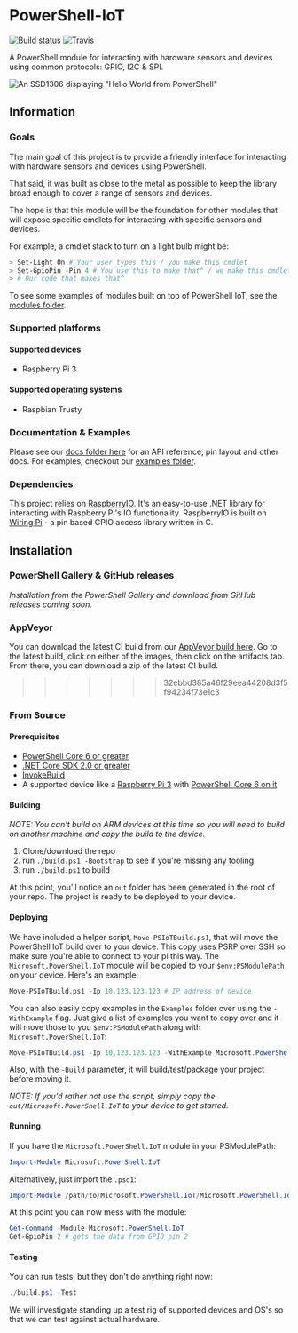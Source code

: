 # PowerShell-IoT

[![Build status](https://ci.appveyor.com/api/projects/status/ipvxu77rxb5ou8gb?svg=true)](https://ci.appveyor.com/project/PowerShell/powershell-iot)
[![Travis](https://img.shields.io/travis/rust-lang/rust.svg?logo=travis)](https://travis-ci.com/PowerShell/PowerShell-IoT)

A PowerShell module for interacting with hardware sensors and devices using common protocols: GPIO, I2C & SPI.

![An SSD1306 displaying "Hello World from PowerShell"](https://pbs.twimg.com/media/DV8c8Y3V4Ac7PaH.jpg:small)

## Information

### Goals

The main goal of this project is to provide a friendly interface for interacting with hardware sensors and devices using PowerShell.

That said,
it was built as close to the metal as possible to keep the library broad enough to cover a range of sensors and devices.

The hope is that this module will be the foundation for other modules that will expose specific cmdlets for interacting with specific sensors and devices.

For example, a cmdlet stack to turn on a light bulb might be:

```powershell
> Set-Light On # Your user types this / you make this cmdlet
> Set-GpioPin -Pin 4 # You use this to make that^ / we make this cmdlet
> # Our code that makes that^
```

To see some examples of modules built on top of PowerShell IoT, see the [modules folder](/modules).

### Supported platforms

#### Supported devices

* Raspberry Pi 3

#### Supported operating systems

* Raspbian Trusty

### Documentation & Examples

Please see our [docs folder here](/docs) for an API reference, pin layout and other docs. For examples, checkout our [examples folder](/Examples).

### Dependencies

This project relies on [RaspberryIO](https://github.com/unosquare/raspberryio).
It's an easy-to-use .NET library for interacting with Raspberry Pi's IO functionality.
RaspberryIO is built on [Wiring Pi](http://wiringpi.com/) -
a pin based GPIO access library written in C.

## Installation

### PowerShell Gallery & GitHub releases

_Installation from the PowerShell Gallery and download from GitHub releases coming soon._

### AppVeyor

You can download the latest CI build from our [AppVeyor build here](https://ci.appveyor.com/project/PowerShell/powershell-iot).
Go to the latest build, click on either of the images, then click on the artifacts tab.
From there, you can download a zip of the latest CI build.
>>>>>>> 32ebbd385a46f29eea44208d3f5f94234f73e1c3

### From Source

#### Prerequisites

* [PowerShell Core 6 or greater](https://github.com/PowerShell/PowerShell/releases)
* [.NET Core SDK 2.0 or greater](https://www.microsoft.com/net/download/)
* [InvokeBuild](https://www.powershellgallery.com/packages/InvokeBuild/)
* A supported device like a [Raspberry Pi 3](https://www.raspberrypi.org/) with [PowerShell Core 6 on it](https://github.com/powershell/powershell#get-powershell)

#### Building

_NOTE: You can't build on ARM devices at this time so you will need to build on another machine and copy the build to the device._

1. Clone/download the repo
2. run `./build.ps1 -Bootstrap` to see if you're missing any tooling
3. run `./build.ps1` to build

At this point, you'll notice an `out` folder has been generated in the root of your repo.
The project is ready to be deployed to your device.

#### Deploying

We have included a helper script, `Move-PSIoTBuild.ps1`,
that will move the PowerShell IoT build over to your device.
This copy uses PSRP over SSH so make sure you're able to connect to your pi this way.
The `Microsoft.PowerShell.IoT` module will be copied to your `$env:PSModulePath` on your device.
Here's an example:

```powershell
Move-PSIoTBuild.ps1 -Ip 10.123.123.123 # IP address of device
```

You can also easily copy examples in the `Examples` folder over using the `-WithExample` flag.
Just give a list of examples you want to copy over and it will move those to you `$env:PSModulePath` along with `Microsoft.PowerShell.IoT`:

```powershell
Move-PSIoTBuild.ps1 -Ip 10.123.123.123 -WithExample Microsoft.PowerShell.IoT.Plant,Microsoft.PowerShell.IoT.SSD1306
```

Also, with the `-Build` parameter,
it will build/test/package your project before moving it.

_NOTE: If you'd rather not use the script, simply copy the `out/Microsoft.PowerShell.IoT` to your device to get started._

#### Running

If you have the `Microsoft.PowerShell.IoT` module in your PSModulePath:

```powershell
Import-Module Microsoft.PowerShell.IoT
```

Alternatively, just import the `.psd1`:

```powershell
Import-Module /path/to/Microsoft.PowerShell.IoT/Microsoft.PowerShell.IoT.psd1
```

At this point you can now mess with the module:

```powershell
Get-Command -Module Microsoft.PowerShell.IoT
Get-GpioPin 2 # gets the data from GPIO pin 2
```

#### Testing

You can run tests,
but they don't do anything right now:

```powershell
./build.ps1 -Test
```

We will investigate standing up a test rig of supported devices and OS's so that we can test against actual hardware.
